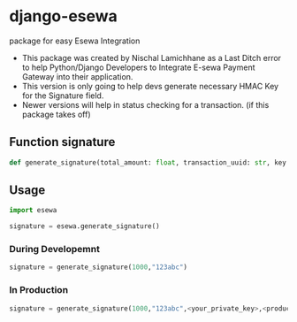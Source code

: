 # django-esewa
package for easy Esewa Integration 

- This package was created by Nischal Lamichhane as a Last Ditch error to help Python/Django Developers to Integrate E-sewa Payment Gateway into their application. 
- This version is only going to help devs generate necessary HMAC Key for the Signature field. 
- Newer versions will help in status checking for a transaction. (if this package takes off)

## Function signature
```python
def generate_signature(total_amount: float, transaction_uuid: str, key: str = "8gBm/:&EnhH.1/q", product_code: str = "EPAYTEST") -> str:
```

## Usage 
```python
import esewa

signature = esewa.generate_signature()
``` 

### During Developemnt
```python
signature = generate_signature(1000,"123abc")
```

### In Production
```python
signature = generate_signature(1000,"123abc",<your_private_key>,<product_key>)
```
